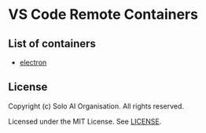 # VS Code Remote Containers

## List of containers

* [electron](electron)

## License

Copyright (c) Solo AI Organisation. All rights reserved.

Licensed under the MIT License. See [LICENSE](LICENSE).